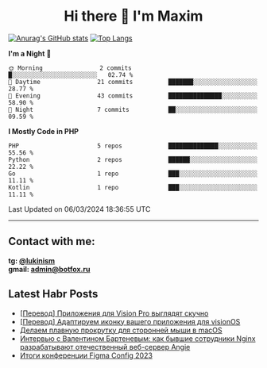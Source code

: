 ## <h1 align="center">Hi there 👋 I'm Maxim</h1>

[![Anurag's GitHub stats](https://github-readme-stats.vercel.app/api?username=lukinism)](https://github.com/anuraghazra/github-readme-stats) [![Top Langs](https://github-readme-stats.vercel.app/api/top-langs/?username=lukinism)](https://github.com/anuraghazra/github-readme-stats)

<!--START_SECTION:waka-->
**I'm a Night 🦉** 

```text
🌞 Morning                2 commits           █░░░░░░░░░░░░░░░░░░░░░░░░   02.74 % 
🌆 Daytime                21 commits          ███████░░░░░░░░░░░░░░░░░░   28.77 % 
🌃 Evening                43 commits          ███████████████░░░░░░░░░░   58.90 % 
🌙 Night                  7 commits           ██░░░░░░░░░░░░░░░░░░░░░░░   09.59 % 
```


**I Mostly Code in PHP** 

```text
PHP                      5 repos             ██████████████░░░░░░░░░░░   55.56 % 
Python                   2 repos             ██████░░░░░░░░░░░░░░░░░░░   22.22 % 
Go                       1 repo              ███░░░░░░░░░░░░░░░░░░░░░░   11.11 % 
Kotlin                   1 repo              ███░░░░░░░░░░░░░░░░░░░░░░   11.11 % 
```




 Last Updated on 06/03/2024 18:36:55 UTC
<!--END_SECTION:waka-->
___
## Contact with me:
**tg: [@lukinism](https://t.me/lukinism)  
gmail: admin@botfox.ru**

## Latest Habr Posts
<!-- BLOG-POST-LIST:START -->
- [[Перевод] Приложения для Vision Pro выглядят скучно](https://habr.com/ru/articles/789024/?utm_campaign=789024&utm_source=habrahabr&utm_medium=rss)
- [[Перевод] Адаптируем иконку вашего приложения для visionOS](https://habr.com/ru/articles/786836/?utm_campaign=786836&utm_source=habrahabr&utm_medium=rss)
- [Делаем плавную прокрутку для сторонней мыши в macOS](https://habr.com/ru/articles/785314/?utm_campaign=785314&utm_source=habrahabr&utm_medium=rss)
- [Интервью с Валентином Бартеневым: как бывшие сотрудники Nginx разрабатывают отечественный веб-сервер Angie](https://habr.com/ru/articles/774274/?utm_campaign=774274&utm_source=habrahabr&utm_medium=rss)
- [Итоги конференции Figma Config 2023](https://habr.com/ru/articles/746056/?utm_campaign=746056&utm_source=habrahabr&utm_medium=rss)
<!-- BLOG-POST-LIST:END -->
